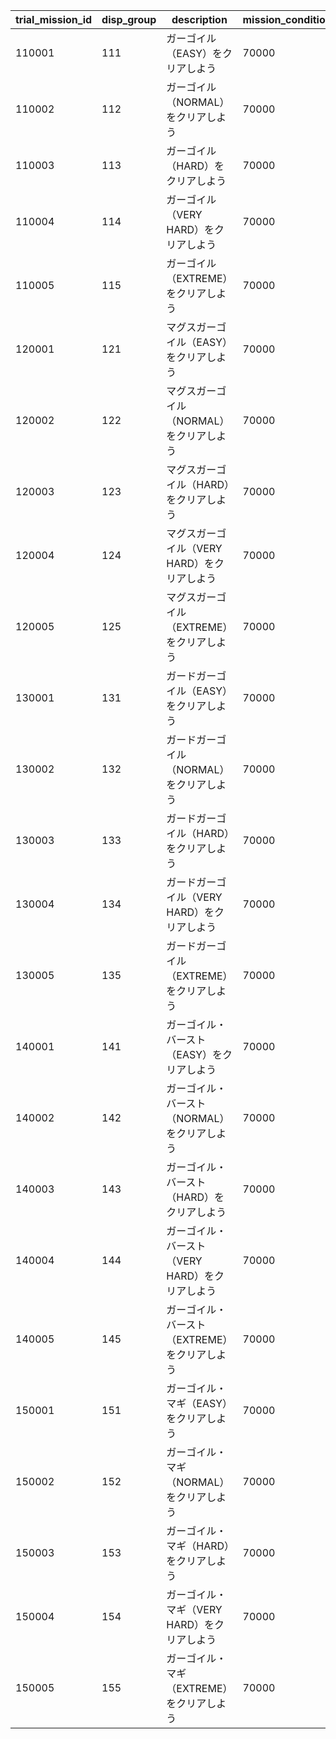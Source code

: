 |trial_mission_id|disp_group|description|mission_condition|quest_id|condition_value|condition_num|mission_reward_id|
| --- | --- | --- | --- | --- | --- | --- | --- |
|110001|111|ガーゴイル（EASY）をクリアしよう|70000|90110001|0|1|110001|
|110002|112|ガーゴイル（NORMAL）をクリアしよう|70000|90110002|0|1|110001|
|110003|113|ガーゴイル（HARD）をクリアしよう|70000|90110003|0|1|110001|
|110004|114|ガーゴイル（VERY HARD）をクリアしよう|70000|90110004|0|1|110001|
|110005|115|ガーゴイル（EXTREME）をクリアしよう|70000|90110005|0|1|110001|
|120001|121|マグスガーゴイル（EASY）をクリアしよう|70000|90120001|0|1|110001|
|120002|122|マグスガーゴイル（NORMAL）をクリアしよう|70000|90120002|0|1|110001|
|120003|123|マグスガーゴイル（HARD）をクリアしよう|70000|90120003|0|1|110001|
|120004|124|マグスガーゴイル（VERY HARD）をクリアしよう|70000|90120004|0|1|110001|
|120005|125|マグスガーゴイル（EXTREME）をクリアしよう|70000|90120005|0|1|110001|
|130001|131|ガードガーゴイル（EASY）をクリアしよう|70000|90130001|0|1|110001|
|130002|132|ガードガーゴイル（NORMAL）をクリアしよう|70000|90130002|0|1|110001|
|130003|133|ガードガーゴイル（HARD）をクリアしよう|70000|90130003|0|1|110001|
|130004|134|ガードガーゴイル（VERY HARD）をクリアしよう|70000|90130004|0|1|110001|
|130005|135|ガードガーゴイル（EXTREME）をクリアしよう|70000|90130005|0|1|110001|
|140001|141|ガーゴイル・バースト（EASY）をクリアしよう|70000|90140001|0|1|110001|
|140002|142|ガーゴイル・バースト（NORMAL）をクリアしよう|70000|90140002|0|1|110001|
|140003|143|ガーゴイル・バースト（HARD）をクリアしよう|70000|90140003|0|1|110001|
|140004|144|ガーゴイル・バースト（VERY HARD）をクリアしよう|70000|90140004|0|1|110001|
|140005|145|ガーゴイル・バースト（EXTREME）をクリアしよう|70000|90140005|0|1|110001|
|150001|151|ガーゴイル・マギ（EASY）をクリアしよう|70000|90150001|0|1|110001|
|150002|152|ガーゴイル・マギ（NORMAL）をクリアしよう|70000|90150002|0|1|110001|
|150003|153|ガーゴイル・マギ（HARD）をクリアしよう|70000|90150003|0|1|110001|
|150004|154|ガーゴイル・マギ（VERY HARD）をクリアしよう|70000|90150004|0|1|110001|
|150005|155|ガーゴイル・マギ（EXTREME）をクリアしよう|70000|90150005|0|1|110001|